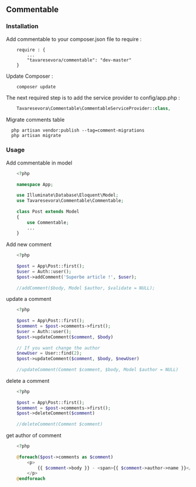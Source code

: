 ## Commentable ##
 
### Installation ###
 
Add commentable to your composer.json file to require :
```
    require : {
        ...
        "tavaresevora/commentable": "dev-master"
    }
```
 
Update Composer :
```
    composer update
```
 
The next required step is to add the service provider to config/app.php :
``` php
    Tavaresevora\Commentable\CommentableServiceProvider::class,
```
 
Migrate comments table
```
  php artisan vendor:publish --tag=comment-migrations
  php artisan migrate
```
 
### Usage ###

Add commentable in model
``` php
    <?php
    
    namespace App;
   
    use Illuminate\Database\Eloquent\Model;
    use Tavaresevora\Commentable\Commentable;
    
    class Post extends Model
    {
        use Commentable;
        ...
    }
```

Add new comment
``` php
    <?php
    
    $post = App\Post::first();
    $user = Auth::user();
    $post->addComment('Superbe article !', $user);
    
    //addComment($body, Model $author, $validate = NULL);
```

update a comment
``` php
    <?php
    
    $post = App\Post::first();
    $comment = $post->comments->first();
    $user = Auth::user();
    $post->updateComment($comment, $body)
    
    // If you want change the author
    $newUser = User::find(2);
    $post->updateComment($comment, $body, $newUser)
    
    //updateComment(Comment $comment, $body, Model $author = NULL)
```

delete a comment
``` php
    <?php
    
    $post = App\Post::first();
    $comment = $post->comments->first();
    $post->deleteComment($comment)
    
    //deleteComment(Comment $comment)
```

get author of comment
``` php
    <?php
    
    @foreach($post->comments as $comment)
        <p>
            {{ $comment->body }} - <span>{{ $comment->author->name }}</span>
        </p>
    @endforeach
```